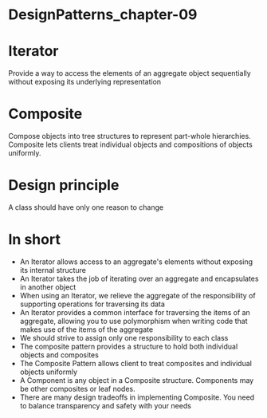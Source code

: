 # DesignPatterns_chapter-09
Iterator
==================================================================================================
Provide a way to access the elements of an aggregate object sequentially without exposing its underlying representation

Composite
==================================================================================================
Compose objects into tree structures to represent part-whole hierarchies. Composite lets clients treat individual objects and compositions of objects uniformly.


Design principle
==================================================================================================
A class should have only one reason to change

In short
==================================================================================================
* An Iterator allows access to an aggregate's elements without exposing its internal structure
* An Iterator takes the job of iterating over an  aggregate and encapsulates in another object
* When using an Iterator, we relieve the aggregate of the responsibility of supporting operations for traversing its data
* An Iterator provides a common interface for traversing the items of an aggregate, allowing you to use polymorphism when writing code that makes use of the items of the aggregate
* We should strive to assign only one responsibility to each class
* The composite pattern provides a structure to hold both individual objects and composites
* The Composite Pattern allows client to treat composites and individual objects uniformly
* A Component is any object in a Composite structure. Components may be other composites or leaf nodes.
* There are many design tradeoffs in implementing Composite. You need to balance transparency and safety with your needs
